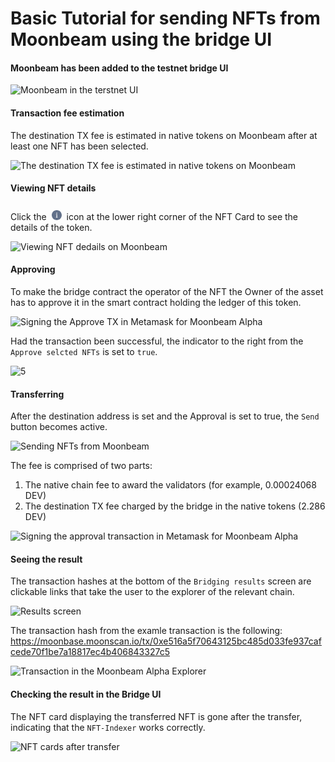 # Basic Tutorial for sending NFTs from Moonbeam using the bridge UI

#### Moonbeam has been added to the testnet bridge UI

![Moonbeam in the terstnet UI](./assets/1.png)

#### Transaction fee estimation

The destination TX fee is estimated in native tokens on Moonbeam after at least one NFT has been selected.

![The destination TX fee is estimated in native tokens on Moonbeam](./assets/2.png)



#### Viewing NFT details

Click the <svg width="24" height="24" viewBox="0 -4 24 24" fill="none" xmlns="http://www.w3.org/2000/svg" class="svgWidget nftInfIcon" alt="inf"><path fill-rule="evenodd" clip-rule="evenodd" d="M12 20C16.4183 20 20 16.4183 20 12C20 7.58172 16.4183 4 12 4C7.58172 4 4 7.58172 4 12C4 16.4183 7.58172 20 12 20ZM11.5309 8.20241C11.6766 8.06586 11.8583 8 12.0649 8C12.2706 8 12.4504 8.06538 12.5901 8.2041C12.7373 8.34306 12.8084 8.52395 12.8084 8.73271C12.8084 8.94752 12.7382 9.13468 12.5918 9.28103C12.4519 9.42095 12.2715 9.48688 12.0649 9.48688C11.8583 9.48688 11.6766 9.42102 11.5309 9.28447L11.5237 9.2777C11.386 9.13082 11.3215 8.94462 11.3215 8.73271C11.3215 8.52619 11.3874 8.34576 11.5274 8.20585L11.5309 8.20241ZM10.6562 10.3821H12.6689V14.9776C12.6689 15.1012 12.6716 15.1962 12.6765 15.2642C12.6787 15.294 12.6812 15.3168 12.6838 15.3334C12.701 15.3393 12.7285 15.3459 12.7696 15.3511L13.4951 15.4303V16H10.6562V15.4303L11.3818 15.3511C11.4228 15.3459 11.4504 15.3393 11.4676 15.3334C11.4701 15.3168 11.4726 15.294 11.4748 15.2642C11.4798 15.1962 11.4825 15.1012 11.4825 14.9776V11.4045C11.4825 11.2808 11.4798 11.1858 11.4748 11.1179C11.4726 11.0881 11.4701 11.0653 11.4676 11.0486C11.4506 11.0428 11.4234 11.0363 11.3831 11.0311L10.6562 10.965V10.3821Z" fill="#62718A"></path></svg> icon at the lower right corner of the NFT Card to see the details of the token.

![Viewing NFT dedails on Moonbeam](assets/3.png)

#### Approving

To make the bridge contract the operator of the NFT the Owner of the asset has to approve it in the smart contract holding the ledger of this token.

![Signing the Approve TX in Metamask for Moonbeam Alpha](./assets/4.png)

Had the transaction been successful, the indicator to the right from the `Approve selcted NFTs` is set to `true`.

![5](./assets/5.png)


#### Transferring

After the destination address is set and the Approval is set to true, the `Send` button becomes active.

![Sending NFTs from Moonbeam](assets/6.png)

The fee is comprised of two parts:

1. The native chain fee to award the validators (for example, 0.00024068 DEV)
2. The destination TX fee charged by the bridge in the native tokens (2.286 DEV)

![Signing the approval transaction in Metamask for Moonbeam Alpha](./assets/7.png)

#### Seeing the result

The transaction hashes at the bottom of the `Bridging results` screen are clickable links that take the user to the explorer of the relevant chain.

![Results screen](./assets/8.png)

The transaction hash from the examle transaction is the following: https://moonbase.moonscan.io/tx/0xe516a5f70643125bc485d033fe937cafcede70f1be7a18817ec4b406843327c5

![Transaction in the Moonbeam Alpha Explorer](./assets/9.png)

#### Checking the result in the Bridge UI

The NFT card displaying the transferred NFT is gone after the transfer, indicating that the `NFT-Indexer` works correctly.

![NFT cards after transfer](./assets/10.png)
